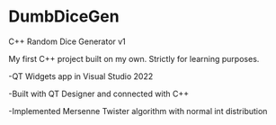 # DumbDiceGen
C++ Random Dice Generator v1

My first C++ project built on my own. Strictly for learning purposes. 


-QT Widgets app in Visual Studio 2022

-Built with QT Designer and connected with C++

-Implemented Mersenne Twister algorithm with normal int distribution

